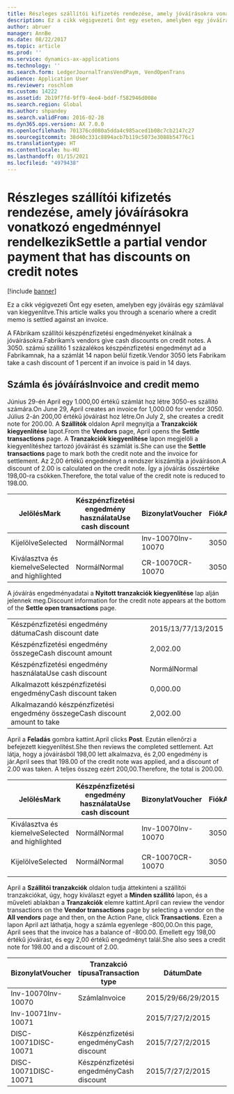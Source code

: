 ```yaml
---
title: Részleges szállítói kifizetés rendezése, amely jóváírásokra vonatkozó engedménnyel rendelkezik
description: Ez a cikk végigvezeti Önt egy eseten, amelyben egy jóváírás egy számlával van kiegyenlítve.
author: abruer
manager: AnnBe
ms.date: 08/22/2017
ms.topic: article
ms.prod: ''
ms.service: dynamics-ax-applications
ms.technology: ''
ms.search.form: LedgerJournalTransVendPaym, VendOpenTrans
audience: Application User
ms.reviewer: roschlom
ms.custom: 14222
ms.assetid: 2b19f7fd-9ff9-4ee4-bddf-f582946d008e
ms.search.region: Global
ms.author: shpandey
ms.search.validFrom: 2016-02-28
ms.dyn365.ops.version: AX 7.0.0
ms.openlocfilehash: 701376cd080a5dda4c985aced1b08c7cb2147c27
ms.sourcegitcommit: 38d40c331c8894acb7b119c5073e3088b54776c1
ms.translationtype: HT
ms.contentlocale: hu-HU
ms.lasthandoff: 01/15/2021
ms.locfileid: "4979438"
---
```

# <a name="settle-a-partial-vendor-payment-that-has-discounts-on-credit-notes"></a><span data-ttu-id="c34cd-103">Részleges szállítói kifizetés rendezése, amely jóváírásokra vonatkozó engedménnyel rendelkezik</span><span class="sxs-lookup"><span data-stu-id="c34cd-103">Settle a partial vendor payment that has discounts on credit notes</span></span>

[!include [banner](../includes/banner.md)]

<span data-ttu-id="c34cd-104">Ez a cikk végigvezeti Önt egy eseten, amelyben egy jóváírás egy számlával van kiegyenlítve.</span><span class="sxs-lookup"><span data-stu-id="c34cd-104">This article walks you through a scenario where a credit memo is settled against an invoice.</span></span>

<span data-ttu-id="c34cd-105">A FAbrikam szállítói készpénzfizetési engedményeket kínálnak a jóváírásokra.</span><span class="sxs-lookup"><span data-stu-id="c34cd-105">Fabrikam’s vendors give cash discounts on credit notes.</span></span> <span data-ttu-id="c34cd-106">A 3050. számú szállító 1 százalékos készpénzfizetési engedményt ad a Fabrikamnak, ha a számlát 14 napon belül fizetik.</span><span class="sxs-lookup"><span data-stu-id="c34cd-106">Vendor 3050 lets Fabrikam take a cash discount of 1 percent if an invoice is paid in 14 days.</span></span>

## <a name="invoice-and-credit-memo"></a><span data-ttu-id="c34cd-107">Számla és jóváírás</span><span class="sxs-lookup"><span data-stu-id="c34cd-107">Invoice and credit memo</span></span>
<span data-ttu-id="c34cd-108">Június 29-én April egy 1.000,00 értékű számlát hoz létre 3050-es szállító számára.</span><span class="sxs-lookup"><span data-stu-id="c34cd-108">On June 29, April creates an invoice for 1,000.00 for vendor 3050.</span></span> <span data-ttu-id="c34cd-109">Július 2-án 200,00 értékű jóváírást hoz létre.</span><span class="sxs-lookup"><span data-stu-id="c34cd-109">On July 2, she creates a credit note for 200.00.</span></span> <span data-ttu-id="c34cd-110">A **Szállítók** oldalon April megnyitja a **Tranzakciók kiegyenlítése** lapot.</span><span class="sxs-lookup"><span data-stu-id="c34cd-110">From the **Vendors** page, April opens the **Settle transactions** page.</span></span> <span data-ttu-id="c34cd-111">A **Tranzakciók kiegyenlítése** lapon megjelöli a kiegyenlítéshez tartozó jóváírást és számlát is.</span><span class="sxs-lookup"><span data-stu-id="c34cd-111">She can use the **Settle transactions** page to mark both the credit note and the invoice for settlement.</span></span> <span data-ttu-id="c34cd-112">Az 2,00 értékű engedményt a rendszer kiszámítja a jóváíráson.</span><span class="sxs-lookup"><span data-stu-id="c34cd-112">A discount of 2.00 is calculated on the credit note.</span></span> <span data-ttu-id="c34cd-113">Így a jóváírás összértéke 198,00-ra csökken.</span><span class="sxs-lookup"><span data-stu-id="c34cd-113">Therefore, the total value of the credit note is reduced to 198.00.</span></span>

| <span data-ttu-id="c34cd-114">Jelölés</span><span class="sxs-lookup"><span data-stu-id="c34cd-114">Mark</span></span>                     | <span data-ttu-id="c34cd-115">Készpénzfizetési engedmény használata</span><span class="sxs-lookup"><span data-stu-id="c34cd-115">Use cash discount</span></span> | <span data-ttu-id="c34cd-116">Bizonylat</span><span class="sxs-lookup"><span data-stu-id="c34cd-116">Voucher</span></span>   | <span data-ttu-id="c34cd-117">Fiók</span><span class="sxs-lookup"><span data-stu-id="c34cd-117">Account</span></span> | <span data-ttu-id="c34cd-118">Dátum</span><span class="sxs-lookup"><span data-stu-id="c34cd-118">Date</span></span>      | <span data-ttu-id="c34cd-119">Fiz. határidő</span><span class="sxs-lookup"><span data-stu-id="c34cd-119">Due date</span></span>  | <span data-ttu-id="c34cd-120">Számla</span><span class="sxs-lookup"><span data-stu-id="c34cd-120">Invoice</span></span> | <span data-ttu-id="c34cd-121">Összeg a tranzakció pénznemében.</span><span class="sxs-lookup"><span data-stu-id="c34cd-121">Amount in transaction currency</span></span> | <span data-ttu-id="c34cd-122">Pénznem</span><span class="sxs-lookup"><span data-stu-id="c34cd-122">Currency</span></span> | <span data-ttu-id="c34cd-123">Kiegyenlítendő összeg</span><span class="sxs-lookup"><span data-stu-id="c34cd-123">Amount to settle</span></span> |
|--------------------------|-------------------|-----------|---------|-----------|-----------|---------|--------------------------------|----------|------------------|
| <span data-ttu-id="c34cd-124">Kijelölve</span><span class="sxs-lookup"><span data-stu-id="c34cd-124">Selected</span></span>                 | <span data-ttu-id="c34cd-125">Normál</span><span class="sxs-lookup"><span data-stu-id="c34cd-125">Normal</span></span>            | <span data-ttu-id="c34cd-126">Inv-10070</span><span class="sxs-lookup"><span data-stu-id="c34cd-126">Inv-10070</span></span> | <span data-ttu-id="c34cd-127">3050</span><span class="sxs-lookup"><span data-stu-id="c34cd-127">3050</span></span>    | <span data-ttu-id="c34cd-128">2015/29/6</span><span class="sxs-lookup"><span data-stu-id="c34cd-128">6/29/2015</span></span> | <span data-ttu-id="c34cd-129">2015/29/7</span><span class="sxs-lookup"><span data-stu-id="c34cd-129">7/29/2015</span></span> | <span data-ttu-id="c34cd-130">10070</span><span class="sxs-lookup"><span data-stu-id="c34cd-130">10070</span></span>   | <span data-ttu-id="c34cd-131">-1000,00</span><span class="sxs-lookup"><span data-stu-id="c34cd-131">-1,000.00</span></span>                      | <span data-ttu-id="c34cd-132">dollár</span><span class="sxs-lookup"><span data-stu-id="c34cd-132">USD</span></span>      | <span data-ttu-id="c34cd-133">-990,00</span><span class="sxs-lookup"><span data-stu-id="c34cd-133">-990.00</span></span>          |
| <span data-ttu-id="c34cd-134">Kiválasztva és kiemelve</span><span class="sxs-lookup"><span data-stu-id="c34cd-134">Selected and highlighted</span></span> | <span data-ttu-id="c34cd-135">Normál</span><span class="sxs-lookup"><span data-stu-id="c34cd-135">Normal</span></span>            | <span data-ttu-id="c34cd-136">CR-10070</span><span class="sxs-lookup"><span data-stu-id="c34cd-136">CR-10070</span></span>  | <span data-ttu-id="c34cd-137">3050</span><span class="sxs-lookup"><span data-stu-id="c34cd-137">3050</span></span>    | <span data-ttu-id="c34cd-138">2015/7/2</span><span class="sxs-lookup"><span data-stu-id="c34cd-138">7/2/2015</span></span>  | <span data-ttu-id="c34cd-139">2015/29/7</span><span class="sxs-lookup"><span data-stu-id="c34cd-139">7/29/2015</span></span> |         | <span data-ttu-id="c34cd-140">200,00</span><span class="sxs-lookup"><span data-stu-id="c34cd-140">200.00</span></span>                         | <span data-ttu-id="c34cd-141">dollár</span><span class="sxs-lookup"><span data-stu-id="c34cd-141">USD</span></span>      | <span data-ttu-id="c34cd-142">198,00</span><span class="sxs-lookup"><span data-stu-id="c34cd-142">198.00</span></span>           |

<span data-ttu-id="c34cd-143">A jóváírás engedményadatai a **Nyitott tranzakciók kiegyenlítése** lap alján jelennek meg.</span><span class="sxs-lookup"><span data-stu-id="c34cd-143">Discount information for the credit note appears at the bottom of the **Settle open transactions** page.</span></span>

|                              |           |
|------------------------------|-----------|
| <span data-ttu-id="c34cd-144">Készpénzfizetési engedmény dátuma</span><span class="sxs-lookup"><span data-stu-id="c34cd-144">Cash discount date</span></span>           | <span data-ttu-id="c34cd-145">2015/13/7</span><span class="sxs-lookup"><span data-stu-id="c34cd-145">7/13/2015</span></span> |
| <span data-ttu-id="c34cd-146">Készpénzfizetési engedmény összege</span><span class="sxs-lookup"><span data-stu-id="c34cd-146">Cash discount amount</span></span>         | <span data-ttu-id="c34cd-147">2,00</span><span class="sxs-lookup"><span data-stu-id="c34cd-147">2.00</span></span>      |
| <span data-ttu-id="c34cd-148">Készpénzfizetési engedmény használata</span><span class="sxs-lookup"><span data-stu-id="c34cd-148">Use cash discount</span></span>            | <span data-ttu-id="c34cd-149">Normál</span><span class="sxs-lookup"><span data-stu-id="c34cd-149">Normal</span></span>    |
| <span data-ttu-id="c34cd-150">Alkalmazott készpénzfizetési engedmény</span><span class="sxs-lookup"><span data-stu-id="c34cd-150">Cash discount taken</span></span>          | <span data-ttu-id="c34cd-151">0,00</span><span class="sxs-lookup"><span data-stu-id="c34cd-151">0.00</span></span>      |
| <span data-ttu-id="c34cd-152">Alkalmazandó készpénzfizetési engedmény összege</span><span class="sxs-lookup"><span data-stu-id="c34cd-152">Cash discount amount to take</span></span> | <span data-ttu-id="c34cd-153">2,00</span><span class="sxs-lookup"><span data-stu-id="c34cd-153">2.00</span></span>      |

<span data-ttu-id="c34cd-154">April a **Feladás** gombra kattint.</span><span class="sxs-lookup"><span data-stu-id="c34cd-154">April clicks **Post**.</span></span> <span data-ttu-id="c34cd-155">Ezután ellenőrzi a befejezett kiegyenlítést.</span><span class="sxs-lookup"><span data-stu-id="c34cd-155">She then reviews the completed settlement.</span></span> <span data-ttu-id="c34cd-156">Azt látja, hogy a jóváírásból 198,00 lett alkalmazva, és 2,00 engedmény is jár.</span><span class="sxs-lookup"><span data-stu-id="c34cd-156">April sees that 198.00 of the credit note was applied, and a discount of 2.00 was taken.</span></span> <span data-ttu-id="c34cd-157">A teljes összeg ezért 200,00.</span><span class="sxs-lookup"><span data-stu-id="c34cd-157">Therefore, the total is 200.00.</span></span>

| <span data-ttu-id="c34cd-158">Jelölés</span><span class="sxs-lookup"><span data-stu-id="c34cd-158">Mark</span></span>                     | <span data-ttu-id="c34cd-159">Készpénzfizetési engedmény használata</span><span class="sxs-lookup"><span data-stu-id="c34cd-159">Use cash discount</span></span> | <span data-ttu-id="c34cd-160">Bizonylat</span><span class="sxs-lookup"><span data-stu-id="c34cd-160">Voucher</span></span>   | <span data-ttu-id="c34cd-161">Fiók</span><span class="sxs-lookup"><span data-stu-id="c34cd-161">Account</span></span> | <span data-ttu-id="c34cd-162">Dátum</span><span class="sxs-lookup"><span data-stu-id="c34cd-162">Date</span></span>      | <span data-ttu-id="c34cd-163">Fiz. határidő</span><span class="sxs-lookup"><span data-stu-id="c34cd-163">Due date</span></span>  | <span data-ttu-id="c34cd-164">Számla</span><span class="sxs-lookup"><span data-stu-id="c34cd-164">Invoice</span></span>  | <span data-ttu-id="c34cd-165">Összeg a tranzakció pénznemében.</span><span class="sxs-lookup"><span data-stu-id="c34cd-165">Amount in transaction currency</span></span> | <span data-ttu-id="c34cd-166">Pénznem</span><span class="sxs-lookup"><span data-stu-id="c34cd-166">Currency</span></span> | <span data-ttu-id="c34cd-167">Kiegyenlítendő összeg</span><span class="sxs-lookup"><span data-stu-id="c34cd-167">Amount to settle</span></span> |
|--------------------------|-------------------|-----------|---------|-----------|-----------|----------|--------------------------------|----------|------------------|
| <span data-ttu-id="c34cd-168">Kiválasztva és kiemelve</span><span class="sxs-lookup"><span data-stu-id="c34cd-168">Selected and highlighted</span></span> | <span data-ttu-id="c34cd-169">Normál</span><span class="sxs-lookup"><span data-stu-id="c34cd-169">Normal</span></span>            | <span data-ttu-id="c34cd-170">Inv-10070</span><span class="sxs-lookup"><span data-stu-id="c34cd-170">Inv-10070</span></span> | <span data-ttu-id="c34cd-171">3050</span><span class="sxs-lookup"><span data-stu-id="c34cd-171">3050</span></span>    | <span data-ttu-id="c34cd-172">2015/29/6</span><span class="sxs-lookup"><span data-stu-id="c34cd-172">6/29/2015</span></span> | <span data-ttu-id="c34cd-173">2015/29/7</span><span class="sxs-lookup"><span data-stu-id="c34cd-173">7/29/2015</span></span> | <span data-ttu-id="c34cd-174">10070</span><span class="sxs-lookup"><span data-stu-id="c34cd-174">10070</span></span>    | <span data-ttu-id="c34cd-175">-1000,00</span><span class="sxs-lookup"><span data-stu-id="c34cd-175">-1,000.00</span></span>                      | <span data-ttu-id="c34cd-176">dollár</span><span class="sxs-lookup"><span data-stu-id="c34cd-176">USD</span></span>      | <span data-ttu-id="c34cd-177">-200,00</span><span class="sxs-lookup"><span data-stu-id="c34cd-177">-200.00</span></span>          |
| <span data-ttu-id="c34cd-178">Kijelölve</span><span class="sxs-lookup"><span data-stu-id="c34cd-178">Selected</span></span>                 | <span data-ttu-id="c34cd-179">Normál</span><span class="sxs-lookup"><span data-stu-id="c34cd-179">Normal</span></span>            | <span data-ttu-id="c34cd-180">CR-10070</span><span class="sxs-lookup"><span data-stu-id="c34cd-180">CR-10070</span></span>  | <span data-ttu-id="c34cd-181">3050</span><span class="sxs-lookup"><span data-stu-id="c34cd-181">3050</span></span>    | <span data-ttu-id="c34cd-182">2015/7/2</span><span class="sxs-lookup"><span data-stu-id="c34cd-182">7/2/2015</span></span>  | <span data-ttu-id="c34cd-183">2015/29/7</span><span class="sxs-lookup"><span data-stu-id="c34cd-183">7/29/2015</span></span> | <span data-ttu-id="c34cd-184">CR-10070</span><span class="sxs-lookup"><span data-stu-id="c34cd-184">CR-10070</span></span> | <span data-ttu-id="c34cd-185">200,00</span><span class="sxs-lookup"><span data-stu-id="c34cd-185">200.00</span></span>                         | <span data-ttu-id="c34cd-186">dollár</span><span class="sxs-lookup"><span data-stu-id="c34cd-186">USD</span></span>      | <span data-ttu-id="c34cd-187">198,00</span><span class="sxs-lookup"><span data-stu-id="c34cd-187">198.00</span></span>           |

<span data-ttu-id="c34cd-188">April a **Szállítói tranzakciók** oldalon tudja áttekinteni a szállítói tranzakciókat, úgy, hogy kiválaszt egyet a **Minden szállító** lapon, és a műveleti ablakban a **Tranzakciók** elemre kattint.</span><span class="sxs-lookup"><span data-stu-id="c34cd-188">April can review the vendor transactions on the **Vendor transactions** page by selecting a vendor on the **All vendors** page and then, on the Action Pane, click **Transactions**.</span></span> <span data-ttu-id="c34cd-189">Ezen a lapon April azt láthatja, hogy a számla egyenlege -800,00.</span><span class="sxs-lookup"><span data-stu-id="c34cd-189">On this page, April sees that the invoice has a balance of -800.00.</span></span> <span data-ttu-id="c34cd-190">Emellett egy 198,00 értékű jóváírást, és egy 2,00 értékű engedményt talál.</span><span class="sxs-lookup"><span data-stu-id="c34cd-190">She also sees a credit note for 198.00 and a discount of 2.00.</span></span>

| <span data-ttu-id="c34cd-191">Bizonylat</span><span class="sxs-lookup"><span data-stu-id="c34cd-191">Voucher</span></span>    | <span data-ttu-id="c34cd-192">Tranzakció típusa</span><span class="sxs-lookup"><span data-stu-id="c34cd-192">Transaction type</span></span> | <span data-ttu-id="c34cd-193">Dátum</span><span class="sxs-lookup"><span data-stu-id="c34cd-193">Date</span></span>      | <span data-ttu-id="c34cd-194">Számla</span><span class="sxs-lookup"><span data-stu-id="c34cd-194">Invoice</span></span> | <span data-ttu-id="c34cd-195">Összeg a tranzakció pénznemtartozásában</span><span class="sxs-lookup"><span data-stu-id="c34cd-195">Amount in transaction currency debit</span></span> | <span data-ttu-id="c34cd-196">Összeg a tranzakció pénznemtartozásában</span><span class="sxs-lookup"><span data-stu-id="c34cd-196">Amount in transaction currency credit</span></span> | <span data-ttu-id="c34cd-197">Egyenleg</span><span class="sxs-lookup"><span data-stu-id="c34cd-197">Balance</span></span> | <span data-ttu-id="c34cd-198">Pénznem</span><span class="sxs-lookup"><span data-stu-id="c34cd-198">Currency</span></span> |
|------------|------------------|-----------|---------|--------------------------------------|---------------------------------------|---------|----------|
| <span data-ttu-id="c34cd-199">Inv-10070</span><span class="sxs-lookup"><span data-stu-id="c34cd-199">Inv-10070</span></span>  | <span data-ttu-id="c34cd-200">Számla</span><span class="sxs-lookup"><span data-stu-id="c34cd-200">Invoice</span></span>          | <span data-ttu-id="c34cd-201">2015/29/6</span><span class="sxs-lookup"><span data-stu-id="c34cd-201">6/29/2015</span></span> | <span data-ttu-id="c34cd-202">10070</span><span class="sxs-lookup"><span data-stu-id="c34cd-202">10070</span></span>   |                                      | <span data-ttu-id="c34cd-203">1000,00</span><span class="sxs-lookup"><span data-stu-id="c34cd-203">1,000.00</span></span>                              | <span data-ttu-id="c34cd-204">-800,00</span><span class="sxs-lookup"><span data-stu-id="c34cd-204">-800.00</span></span> | <span data-ttu-id="c34cd-205">dollár</span><span class="sxs-lookup"><span data-stu-id="c34cd-205">USD</span></span>      |
| <span data-ttu-id="c34cd-206">Inv-10071</span><span class="sxs-lookup"><span data-stu-id="c34cd-206">Inv-10071</span></span>  |                  | <span data-ttu-id="c34cd-207">2015/7/2</span><span class="sxs-lookup"><span data-stu-id="c34cd-207">7/2/2015</span></span>  | <span data-ttu-id="c34cd-208">CR10071</span><span class="sxs-lookup"><span data-stu-id="c34cd-208">CR10071</span></span> | <span data-ttu-id="c34cd-209">200,00</span><span class="sxs-lookup"><span data-stu-id="c34cd-209">200.00</span></span>                               |                                       | <span data-ttu-id="c34cd-210">0,00</span><span class="sxs-lookup"><span data-stu-id="c34cd-210">0.00</span></span>    | <span data-ttu-id="c34cd-211">dollár</span><span class="sxs-lookup"><span data-stu-id="c34cd-211">USD</span></span>      |
| <span data-ttu-id="c34cd-212">DISC-10071</span><span class="sxs-lookup"><span data-stu-id="c34cd-212">DISC-10071</span></span> |  <span data-ttu-id="c34cd-213">Készpénzfizetési engedmény</span><span class="sxs-lookup"><span data-stu-id="c34cd-213">Cash discount</span></span>   | <span data-ttu-id="c34cd-214">2015/7/2</span><span class="sxs-lookup"><span data-stu-id="c34cd-214">7/2/2015</span></span>  |         | <span data-ttu-id="c34cd-215">2,00</span><span class="sxs-lookup"><span data-stu-id="c34cd-215">2.00</span></span>                                 |                                       | <span data-ttu-id="c34cd-216">0,00</span><span class="sxs-lookup"><span data-stu-id="c34cd-216">0.00</span></span>    | <span data-ttu-id="c34cd-217">dollár</span><span class="sxs-lookup"><span data-stu-id="c34cd-217">USD</span></span>      |
| <span data-ttu-id="c34cd-218">DISC-10071</span><span class="sxs-lookup"><span data-stu-id="c34cd-218">DISC-10071</span></span> |  <span data-ttu-id="c34cd-219">Készpénzfizetési engedmény</span><span class="sxs-lookup"><span data-stu-id="c34cd-219">Cash discount</span></span>   | <span data-ttu-id="c34cd-220">2015/7/2</span><span class="sxs-lookup"><span data-stu-id="c34cd-220">7/2/2015</span></span>  |         |                                      | <span data-ttu-id="c34cd-221">2,00</span><span class="sxs-lookup"><span data-stu-id="c34cd-221">2.00</span></span>                                  | <span data-ttu-id="c34cd-222">0,00</span><span class="sxs-lookup"><span data-stu-id="c34cd-222">0.00</span></span>    | <span data-ttu-id="c34cd-223">dollár</span><span class="sxs-lookup"><span data-stu-id="c34cd-223">USD</span></span>      |





